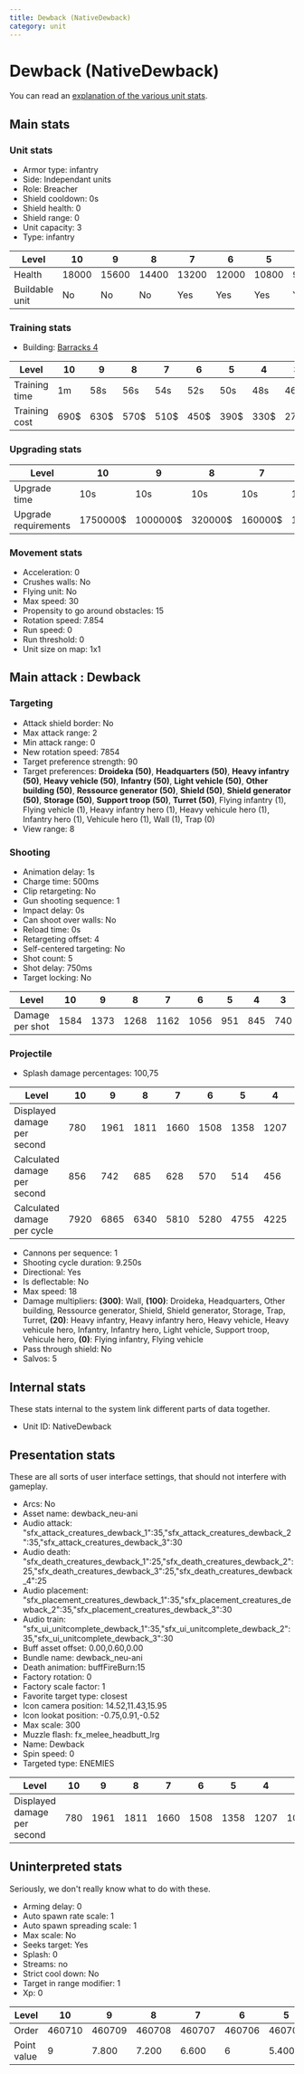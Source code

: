 ```yaml
---
title: Dewback (NativeDewback)
category: unit
---
```


# Dewback (NativeDewback)

You can read an [explanation  of the various unit stats](unitexplained.md).

## Main stats

### Unit stats

  * Armor type: infantry
  * Side: Independant units
  * Role: Breacher
  * Shield cooldown: 0s
  * Shield health: 0
  * Shield range: 0
  * Unit capacity: 3
  * Type: infantry

|Level         |10   |9    |8    |7    |6    |5    |4   |3   |2   |1   |
|--------------|-----|-----|-----|-----|-----|-----|----|----|----|----|
|Health        |18000|15600|14400|13200|12000|10800|9600|8400|7200|6000|
|Buildable unit|No   |No   |No   |Yes  |Yes  |Yes  |Yes |Yes |Yes |Yes |


### Training stats

  * Building: [Barracks 4](smugglerBarracks.html)

|Level        |10  |9   |8   |7   |6   |5   |4   |3   |2   |1   |
|-------------|----|----|----|----|----|----|----|----|----|----|
|Training time|1m  |58s |56s |54s |52s |50s |48s |46s |44s |42s |
|Training cost|690$|630$|570$|510$|450$|390$|330$|270$|210$|150$|


### Upgrading stats

|Level               |10      |9       |8      |7      |6      |5     |4     |3    |2    |1    |
|--------------------|--------|--------|-------|-------|-------|------|------|-----|-----|-----|
|Upgrade time        |10s     |10s     |10s    |10s    |10s    |10s   |10s   |10s  |10s  |0s   |
|Upgrade requirements|1750000$|1000000$|320000$|160000$|100000$|25000$|12500$|9000$|7000$|5000$|


### Movement stats

  * Acceleration: 0
  * Crushes walls: No
  * Flying unit: No
  * Max speed: 30
  * Propensity to go around obstacles: 15
  * Rotation speed: 7.854
  * Run speed: 0
  * Run threshold: 0
  * Unit size on map: 1x1

## Main attack : Dewback

### Targeting

  * Attack shield border: No
  * Max attack range: 2
  * Min attack range: 0
  * New rotation speed: 7854
  * Target preference strength: 90
  * Target preferences: **Droideka (50)**, **Headquarters (50)**, **Heavy infantry (50)**, **Heavy vehicle (50)**, **Infantry (50)**, **Light vehicle (50)**, **Other building (50)**, **Ressource generator (50)**, **Shield (50)**, **Shield generator (50)**, **Storage (50)**, **Support troop (50)**, **Turret (50)**, Flying infantry (1), Flying vehicle (1), Heavy infantry hero (1), Heavy vehicule hero (1), Infantry hero (1), Vehicule hero (1), Wall (1), Trap (0)
  * View range: 8

### Shooting

  * Animation delay: 1s
  * Charge time: 500ms
  * Clip retargeting: No
  * Gun shooting sequence: 1
  * Impact delay: 0s
  * Can shoot over walls: No
  * Reload time: 0s
  * Retargeting offset: 4
  * Self-centered targeting: No
  * Shot count: 5
  * Shot delay: 750ms
  * Target locking: No

|Level          |10  |9   |8   |7   |6   |5  |4  |3  |2  |1  |
|---------------|----|----|----|----|----|---|---|---|---|---|
|Damage per shot|1584|1373|1268|1162|1056|951|845|740|634|528|


### Projectile

  * Splash damage percentages: 100,75

|Level                       |10  |9   |8   |7   |6   |5   |4   |3   |2   |1   |
|----------------------------|----|----|----|----|----|----|----|----|----|----|
|Displayed damage per second |780 |1961|1811|1660|1508|1358|1207|1057|905 |754 |
|Calculated damage per second|856 |742 |685 |628 |570 |514 |456 |400 |342 |285 |
|Calculated damage per cycle |7920|6865|6340|5810|5280|4755|4225|3700|3170|2640|


  * Cannons per sequence: 1
  * Shooting cycle duration: 9.250s
  * Directional: Yes
  * Is deflectable: No
  * Max speed: 18
  * Damage multipliers: **(300)**: Wall, **(100)**: Droideka, Headquarters, Other building, Ressource generator, Shield, Shield generator, Storage, Trap, Turret, **(20)**: Heavy infantry, Heavy infantry hero, Heavy vehicle, Heavy vehicule hero, Infantry, Infantry hero, Light vehicle, Support troop, Vehicule hero, **(0)**: Flying infantry, Flying vehicle
  * Pass through shield: No
  * Salvos: 5

## Internal stats

These stats internal to the system link different parts of data together.

  * Unit ID: NativeDewback

## Presentation stats

These are all sorts of user interface settings, that should not interfere with gameplay.

  * Arcs: No
  * Asset name: dewback_neu-ani
  * Audio attack: "sfx_attack_creatures_dewback_1":35,"sfx_attack_creatures_dewback_2":35,"sfx_attack_creatures_dewback_3":30
  * Audio death: "sfx_death_creatures_dewback_1":25,"sfx_death_creatures_dewback_2":25,"sfx_death_creatures_dewback_3":25,"sfx_death_creatures_dewback_4":25
  * Audio placement: "sfx_placement_creatures_dewback_1":35,"sfx_placement_creatures_dewback_2":35,"sfx_placement_creatures_dewback_3":30
  * Audio train: "sfx_ui_unitcomplete_dewback_1":35,"sfx_ui_unitcomplete_dewback_2":35,"sfx_ui_unitcomplete_dewback_3":30
  * Buff asset offset: 0.00,0.60,0.00
  * Bundle name: dewback_neu-ani
  * Death animation: buffFireBurn:15
  * Factory rotation: 0
  * Factory scale factor: 1
  * Favorite target type: closest
  * Icon camera position: 14.52,11.43,15.95
  * Icon lookat position: -0.75,0.91,-0.52
  * Max scale: 300
  * Muzzle flash: fx_melee_headbutt_lrg
  * Name: Dewback
  * Spin speed: 0
  * Targeted type: ENEMIES

|Level                      |10 |9   |8   |7   |6   |5   |4   |3   |2  |1  |
|---------------------------|---|----|----|----|----|----|----|----|---|---|
|Displayed damage per second|780|1961|1811|1660|1508|1358|1207|1057|905|754|


## Uninterpreted stats

Seriously, we don't really know what to do with these.

  * Arming delay: 0
  * Auto spawn rate scale: 1
  * Auto spawn spreading scale: 1
  * Max scale: No
  * Seeks target: Yes
  * Splash: 0
  * Streams: no
  * Strict cool down: No
  * Target in range modifier: 1
  * Xp: 0

|Level      |10    |9     |8     |7     |6     |5     |4     |3     |2     |1     |
|-----------|------|------|------|------|------|------|------|------|------|------|
|Order      |460710|460709|460708|460707|460706|460705|460704|460703|460702|460701|
|Point value|9     |7.800 |7.200 |6.600 |6     |5.400 |4.800 |4.200 |3.600 |3     |


